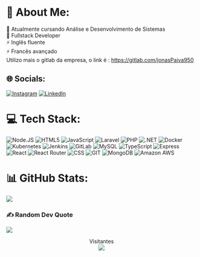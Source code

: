 # 💫 About Me:
🔭 Atualmente cursando Análise e Desenvolvimento de Sistemas<br>🌱 Fullstack Developer<br>⚡ Inglês fluente<br>⚡ Francês avançado<br> Utilizo mais o gitlab da empresa, o link é : https://gitlab.com/jonasPaiva950


## 🌐 Socials:
[![Instagram](https://img.shields.io/badge/Instagram-%23E4405F.svg?logo=Instagram&logoColor=white)](https://www.instagram.com/jonasvictor82/) [![LinkedIn](https://img.shields.io/badge/LinkedIn-%230077B5.svg?logo=linkedin&logoColor=white)](https://www.linkedin.com/in/jonas-paiva-23b172149/) 

# 💻 Tech Stack:
![Node.JS](https://img.shields.io/badge/Node.js-43853D?style=for-the-badge&logo=node.js&logoColor=white) ![HTML5](https://img.shields.io/badge/HTML5-E34F26?style=for-the-badge&logo=html5&logoColor=white) ![JavaScript](https://img.shields.io/badge/JavaScript-F7DF1E?style=for-the-badge&logo=javascript&logoColor=black) ![Laravel](https://img.shields.io/badge/Laravel-FF2D20?style=for-the-badge&logo=laravel&logoColor=white) ![PHP](https://img.shields.io/badge/PHP-777BB4?style=for-the-badge&logo=php&logoColor=white) ![.NET](https://img.shields.io/badge/.NET-512BD4?style=for-the-badge&logo=dotnet&logoColor=white) ![Docker](https://img.shields.io/badge/Docker-2496ED?style=for-the-badge&logo=docker&logoColor=white) ![Kubernetes](https://img.shields.io/badge/Kubernetes-326CE5?style=for-the-badge&logo=kubernetes&logoColor=white) ![Jenkins](https://img.shields.io/badge/Jenkins-D24939?style=for-the-badge&logo=jenkins&logoColor=white) ![GitLab](https://img.shields.io/badge/GitLab-FC6D26?style=for-the-badge&logo=gitlab&logoColor=white) ![MySQL](https://img.shields.io/badge/MySQL-00000F?style=for-the-badge&logo=mysql&logoColor=white) ![TypeScript](https://img.shields.io/badge/TypeScript-007ACC?style=for-the-badge&logo=typescript&logoColor=white) ![Express](https://img.shields.io/badge/Express.js-404D59?style=for-the-badge) ![React](https://img.shields.io/badge/React-20232A?style=for-the-badge&logo=react&logoColor=61DAFB) ![React Router](https://img.shields.io/badge/React_Router-CA4245?style=for-the-badge&logo=react-router&logoColor=white) ![CSS](https://img.shields.io/badge/CSS-239120?&style=for-the-badge&logo=css3&logoColor=white) ![GIT](https://img.shields.io/badge/Git-E34F26?style=for-the-badge&logo=git&logoColor=white) ![MongoDB](https://img.shields.io/badge/MongoDB-4EA94B?style=for-the-badge&logo=mongodb&logoColor=white) 	![Amazon AWS](https://img.shields.io/badge/Amazon_AWS-232F3E?style=for-the-badge&logo=amazon-aws&logoColor=white)
# 📊 GitHub Stats:

![](https://github-readme-stats.vercel.app/api/top-langs/?username=Jonas-Victor950&theme=great-gatsby&hide_border=false&include_all_commits=true&count_private=false&layout=compact)

### ✍️ Random Dev Quote
![](https://quotes-github-readme.vercel.app/api?type=horizontal&theme=merko)
<br>
<p align="center"> 
  Visitantes<br>
  <img src="https://profile-counter.glitch.me/Jonas-Victor950/count.svg" />
</p>

